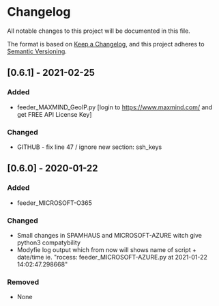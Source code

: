 # Changelog

All notable changes to this project will be documented in this file.

The format is based on [Keep a Changelog](https://keepachangelog.com/en/1.0.0/),
and this project adheres to [Semantic Versioning](https://semver.org/spec/v2.0.0.html).

## [0.6.1] - 2021-02-25

### Added
- feeder_MAXMIND_GeoIP.py [login to https://www.maxmind.com/ and get FREE API License Key]

### Changed
- GITHUB - fix line 47 / ignore new section: ssh_keys

## [0.6.0] - 2020-01-22

### Added
- feeder_MICROSOFT-O365

### Changed
- Small changes in SPAMHAUS and MICROSOFT-AZURE witch give python3 compatybility
- Modyfie log output which from now will shows name of script + date/time ie. "rocess: feeder_MICROSOFT-AZURE.py at 2021-01-22 14:02:47.298668"

### Removed
- None
